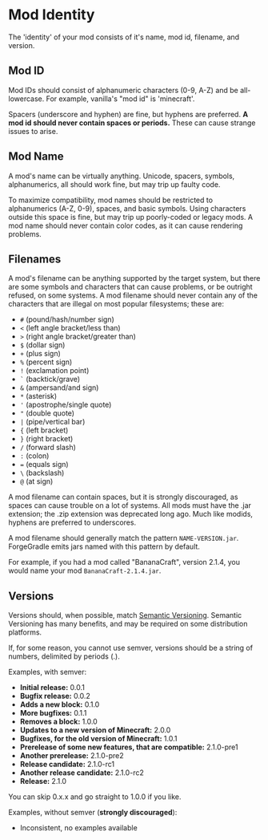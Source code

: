 # Mod Identity
The 'identity' of your mod consists of it's name, mod id, filename, and version.

## Mod ID
Mod IDs should consist of alphanumeric characters (0-9, A-Z) and be all-lowercase. For example, vanilla's "mod id" is 'minecraft'.

Spacers (underscore and hyphen) are fine, but hyphens are preferred. **A mod id should never contain spaces or periods.** These can cause strange issues to arise.

## Mod Name
A mod's name can be virtually anything. Unicode, spacers, symbols, alphanumerics, all should work fine, but may trip up faulty code.

To maximize compatibility, mod names should be restricted to alphanumerics (A-Z, 0-9), spaces, and basic symbols.
Using characters outside this space is fine, but may trip up poorly-coded or legacy mods. A mod name should never contain color codes, as it can cause rendering problems.

## Filenames
A mod's filename can be anything supported by the target system, but there are some symbols and characters that can cause problems, or be outright refused, on some systems.
A mod filename should never contain any of the characters that are illegal on most popular filesystems; these are:

 - `#` (pound/hash/number sign)
 - `<` (left angle bracket/less than)
 - `>` (right angle bracket/greater than)
 - `$` (dollar sign)
 - `+` (plus sign)
 - `%` (percent sign)
 - `!` (exclamation point)
 - <code>`</code> (backtick/grave)
 - `&` (ampersand/and sign)
 - `*` (asterisk)
 - `'` (apostrophe/single quote)
 - `"` (double quote)
 - `|` (pipe/vertical bar)
 - `{` (left bracket)
 - `}` (right bracket)
 - `/` (forward slash)
 - `:` (colon)
 - `=` (equals sign)
 - `\` (backslash)
 - `@` (at sign)

A mod filename can contain spaces, but it is strongly discouraged, as spaces can cause trouble on a lot of systems.
All mods must have the .jar extension; the .zip extension was deprecated long ago.
Much like modids, hyphens are preferred to underscores.

A mod filename should generally match the pattern `NAME-VERSION.jar`. ForgeGradle emits jars named with this pattern by default.

For example, if you had a mod called "BananaCraft", version 2.1.4, you would name your mod `BananaCraft-2.1.4.jar`.


## Versions
Versions should, when possible, match [Semantic Versioning](http://semver.org). Semantic Versioning has many benefits, and may be required on some distribution platforms.

If, for some reason, you cannot use semver, versions should be a string of numbers, delimited by periods (.).

Examples, with semver:

 - **Initial release:** 0.0.1
 - **Bugfix release:** 0.0.2
 - **Adds a new block:** 0.1.0
 - **More bugfixes:** 0.1.1
 - **Removes a block:** 1.0.0
 - **Updates to a new version of Minecraft:** 2.0.0
 - **Bugfixes, for the old version of Minecraft:** 1.0.1
 - **Prerelease of some new features, that are compatible:** 2.1.0-pre1
 - **Another prerelease:** 2.1.0-pre2
 - **Release candidate:** 2.1.0-rc1
 - **Another release candidate:** 2.1.0-rc2
 - **Release:** 2.1.0

You can skip 0.x.x and go straight to 1.0.0 if you like.

Examples, without semver (**strongly discouraged**):

 - Inconsistent, no examples available

